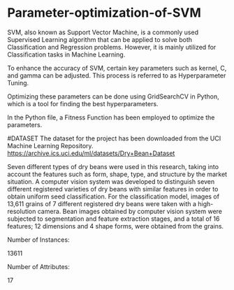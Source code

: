 # Parameter-optimization-of-SVM
SVM, also known as Support Vector Machine, is a commonly used Supervised Learning algorithm that can be applied to solve both Classification and Regression problems. However, it is mainly utilized for Classification tasks in Machine Learning.

To enhance the accuracy of SVM, certain key parameters such as kernel, C, and gamma can be adjusted. This process is referred to as Hyperparameter Tuning.

Optimizing these parameters can be done using GridSearchCV in Python, which is a tool for finding the best hyperparameters.

In the Python file, a Fitness Function has been employed to optimize the parameters.

#DATASET
The dataset for the project has been downloaded from the UCI Machine Learning Repository.
https://archive.ics.uci.edu/ml/datasets/Dry+Bean+Dataset

Seven different types of dry beans were used in this research, taking into account the features such as form, shape, type, and structure by the market situation. A computer vision system was developed to distinguish seven different registered varieties of dry beans with similar features in order to obtain uniform seed classification. For the classification model, images of 13,611 grains of 7 different registered dry beans were taken with a high-resolution camera. Bean images obtained by computer vision system were subjected to segmentation and feature extraction stages, and a total of 16 features; 12 dimensions and 4 shape forms, were obtained from the grains.

Number of Instances:

13611

	
Number of Attributes:

17
